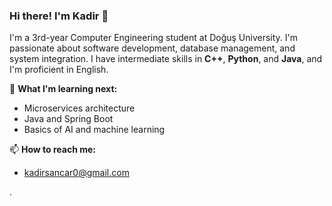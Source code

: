 ### Hi there! I'm Kadir 👋

I'm a 3rd-year Computer Engineering student at Doğuş University. I'm passionate about software development, database management, and system integration. I have intermediate skills in **C++**, **Python**, and **Java**, and I'm proficient in English.


🌱 **What I'm learning next:**
- Microservices architecture
- Java and Spring Boot
- Basics of AI and machine learning

📫 **How to reach me:** 
- kadirsancar0@gmail.com

.

<!---
gakkoboss/gakkoboss is a ✨ special ✨ repository because its `README.md` (this file) appears on your GitHub profile.
You can click the Preview link to take a look at your changes.
--->
